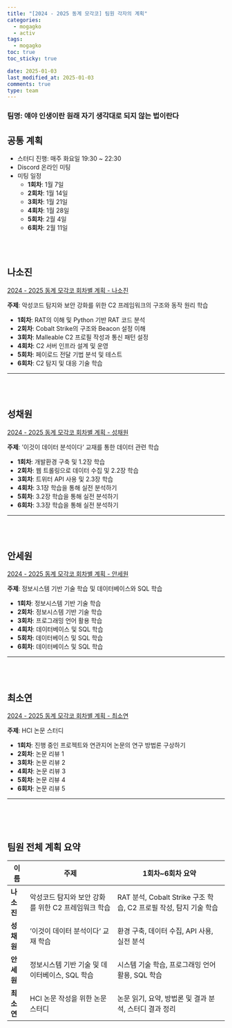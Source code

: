 ```yaml
---
title: "[2024 - 2025 동계 모각코] 팀원 각자의 계획"
categories:
  - mogagko
  - activ
tags:
  - mogagko
toc: true
toc_sticky: true

date: 2025-01-03 
last_modified_at: 2025-01-03
comments: true
type: team
---
```


### 팀명: 얘야 인생이란 원래 자기 생각대로 되지 않는 법이란다

## 공통 계획
- 스터디 진행: 매주 화요일 19:30 ~ 22:30
- Discord 온라인 미팅
- 미팅 일정
  - **1회차**: 1월 7일
  - **2회차**: 1월 14일
  - **3회차**: 1월 21일
  - **4회차**: 1월 28일
  - **5회차**: 2월 4일
  - **6회차**: 2월 11일

<br><br>
## 나소진
[2024 - 2025 동계 모각코 회차별 계획 - 나소진](https://me0w2en.tistory.com/entry/2024-%EB%8F%99%EA%B3%84-%EB%AA%A8%EA%B0%81%EC%BD%94-%ED%9A%8C%EC%B0%A8%EB%B3%84-%EA%B3%84%ED%9A%8D)

**주제**: 악성코드 탐지와 보안 강화를 위한 C2 프레임워크의 구조와 동작 원리 학습

- **1회차**: RAT의 이해 및 Python 기반 RAT 코드 분석
- **2회차**: Cobalt Strike의 구조와 Beacon 설정 이해
- **3회차**: Malleable C2 프로필 작성과 통신 패턴 설정
- **4회차**: C2 서버 인프라 설계 및 운영
- **5회차**: 페이로드 전달 기법 분석 및 테스트
- **6회차**: C2 탐지 및 대응 기술 학습

---
<br><br>
## 성채원
[2024 - 2025 동계 모각코 회차별 계획 - 성채원](https://velog.io/@julia2003a/2024%EB%85%84-%EB%8F%99%EA%B3%84-%EB%AA%A8%EA%B0%81%EC%BD%94-%EA%B3%84%ED%9A%8D)

**주제**: ’이것이 데이터 분석이다‘ 교재를 통한 데이터 관련 학습

- **1회차**: 개발환경 구축 및 1.2장 학습
- **2회차**: 웹 트롤링으로 데이터 수집 및 2.2장 학습
- **3회차**: 트위터 API 사용 및 2.3장 학습
- **4회차**: 3.1장 학습을 통해 실전 분석하기
- **5회차**: 3.2장 학습을 통해 실전 분석하기
- **6회차**: 3.3장 학습을 통해 실전 분석하기

---
<br><br>
## 안세원
[2024 - 2025 동계 모각코 회차별 계획 - 안세원](https://code-semicolon.tistory.com/48)

**주제**: 정보시스템 기반 기술 학습 및 데이터베이스와 SQL 학습

- **1회차**: 정보시스템 기반 기술 학습
- **2회차**: 정보시스템 기반 기술 학습
- **3회차**: 프로그래밍 언어 활용 학습
- **4회차**: 데이터베이스 및 SQL 학습
- **5회차**: 데이터베이스 및 SQL 학습
- **6회차**: 데이터베이스 및 SQL 학습

---
<br><br>
## 최소연
[2024 - 2025 동계 모각코 회차별 계획 - 최소연](https://clr4takeoff.github.io/mogagko/activ/2425-personal-mogagko-plan/)

**주제**: HCI 논문 스터디

- **1회차**: 진행 중인 프로젝트와 연관지어 논문의 연구 방법론 구상하기
- **2회차**: 논문 리뷰 1
- **3회차**: 논문 리뷰 2
- **4회차**: 논문 리뷰 3
- **5회차**: 논문 리뷰 4
- **6회차**: 논문 리뷰 5

---
<br><br><br>
## 팀원 전체 계획 요약

| **이름**     | **주제**                                                   | **1회차~6회차 요약**                                                   |
|--------------|-----------------------------------------------------------|------------------------------------------------------------------------|
| **나소진**   | 악성코드 탐지와 보안 강화를 위한 C2 프레임워크 학습        | RAT 분석, Cobalt Strike 구조 학습, C2 프로필 작성, 탐지 기술 학습     |
| **성채원**   | ’이것이 데이터 분석이다‘ 교재 학습                          | 환경 구축, 데이터 수집, API 사용, 실전 분석                           |
| **안세원**   | 정보시스템 기반 기술 및 데이터베이스, SQL 학습              | 시스템 기술 학습, 프로그래밍 언어 활용, SQL 학습                      |
| **최소연**   | HCI 논문 작성을 위한 논문 스터디                           | 논문 읽기, 요약, 방법론 및 결과 분석, 스터디 결과 정리                |

<br>
